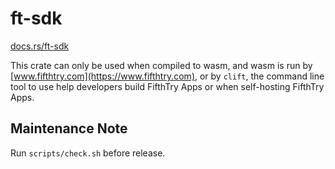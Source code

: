 # ft-sdk

[docs.rs/ft-sdk](https://docs.rs/ft-sdk)

This crate can only be used when compiled to wasm, and wasm is run by
[www.fifthtry.com](https://www.fifthtry.com), or by `clift`, the command
line tool to use help developers build FifthTry Apps or when self-hosting
FifthTry Apps.

## Maintenance Note

Run `scripts/check.sh` before release.

